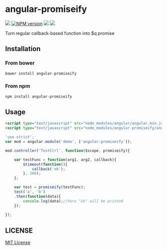 angular-promiseify
=====================
![][bower-url]
[![NPM version][npm-image]][npm-url]
![][david-url]
![][travis-url]

Turn regular callback-based function into $q promise

## Installation ##

### From bower ###

```javascript
bower install angular-promiseify
```

### From npm ###

```javascript
npm install angular-promiseify
```

## Usage ##

```html
<script type="text/javascript" src="node_modules/angular/angular.min.js"></script>
<script type="text/javascript" src="node_modules/angular-promiseify/angular-promiseify.min.js"></script>
```

```javascript
'use strict';
var mod = angular.module('demo', ['angular-promiseify']);

mod.controller('TestCtrl', function($scope, promiseify){

    var testFunc = function(arg1, arg2, callback){
        $timeout(function(){
            callback('ok');
        }, 300);
    };

    var test = promiseify(testFunc);
    test('a', 'b')
    .then(function(data){
        console.log(data);//here "ok" will be printed
    });
    
});
```



## LICENSE ##

[MIT License](https://raw.githubusercontent.com/leftstick/angular-promiseify/master/LICENSE)



[bower-url]: https://img.shields.io/bower/v/angular-promiseify.svg
[npm-url]: https://npmjs.org/package/angular-promiseify
[npm-image]: https://badge.fury.io/js/angular-promiseify.png
[david-url]: https://david-dm.org/leftstick/angular-promiseify.png
[travis-url]:https://api.travis-ci.org/leftstick/angular-promiseify.svg?branch=master
